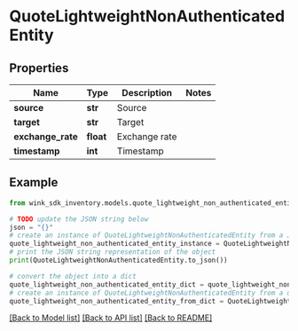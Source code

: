 # QuoteLightweightNonAuthenticatedEntity


## Properties

Name | Type | Description | Notes
------------ | ------------- | ------------- | -------------
**source** | **str** | Source | 
**target** | **str** | Target | 
**exchange_rate** | **float** | Exchange rate | 
**timestamp** | **int** | Timestamp | 

## Example

```python
from wink_sdk_inventory.models.quote_lightweight_non_authenticated_entity import QuoteLightweightNonAuthenticatedEntity

# TODO update the JSON string below
json = "{}"
# create an instance of QuoteLightweightNonAuthenticatedEntity from a JSON string
quote_lightweight_non_authenticated_entity_instance = QuoteLightweightNonAuthenticatedEntity.from_json(json)
# print the JSON string representation of the object
print(QuoteLightweightNonAuthenticatedEntity.to_json())

# convert the object into a dict
quote_lightweight_non_authenticated_entity_dict = quote_lightweight_non_authenticated_entity_instance.to_dict()
# create an instance of QuoteLightweightNonAuthenticatedEntity from a dict
quote_lightweight_non_authenticated_entity_from_dict = QuoteLightweightNonAuthenticatedEntity.from_dict(quote_lightweight_non_authenticated_entity_dict)
```
[[Back to Model list]](../README.md#documentation-for-models) [[Back to API list]](../README.md#documentation-for-api-endpoints) [[Back to README]](../README.md)


